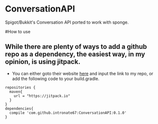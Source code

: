 # ConversationAPI
Spigot/Bukkit's Conversation API ported to work with sponge.

#How to use

## While there are plenty of ways to add a github repo as a dependency, the easiest way, in my opinion, is using jitpack.

* You can either goto their website [here](compile 'com.github.intronate67:ConversationAPI:0.1.0') and input the link to my repo, or add the following code to your build.gradle.

```gralde
repositories {
  maven{
    url = "https://jitpack.io"
  }
}
dependencies{
  compile 'com.github.intronate67:ConversationAPI:0.1.0'
}
```

